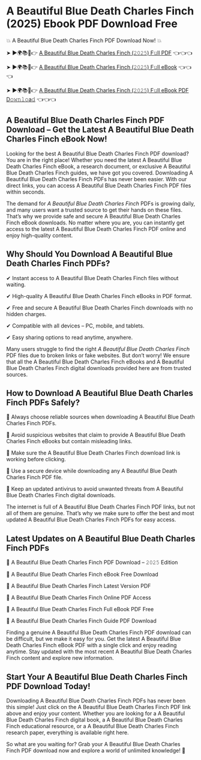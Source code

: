 # A Beautiful Blue Death Charles Finch (2025) Ebook PDF Download Free

💥 A Beautiful Blue Death Charles Finch PDF Download Now! 💥

➤ ►🌍📚📱👉 [A Beautiful Blue Death Charles Finch (𝟸𝟶𝟸𝟻) F𝚞ll PDF](https://getpdf.xyz/a-beautiful-blue-death-charles-finch) 👈👈👈


➤ ►🌍📚📱👉 [A Beautiful Blue Death Charles Finch (𝟸𝟶𝟸𝟻) F𝚞ll eBook](https://getpdf.xyz/a-beautiful-blue-death-charles-finch) 👈👈👈


➤ ►🌍📚📱👉 [A Beautiful Blue Death Charles Finch (𝟸𝟶𝟸𝟻) F𝚞ll eBook PDF D𝚘𝚠𝚗𝚕𝚘a𝚍](https://getpdf.xyz/a-beautiful-blue-death-charles-finch) 👈👈👈


## A Beautiful Blue Death Charles Finch PDF Download – Get the Latest A Beautiful Blue Death Charles Finch eBook Now!

Looking for the best A Beautiful Blue Death Charles Finch PDF download? You are in the right place! Whether you need the latest A Beautiful Blue Death Charles Finch eBook, a research document, or exclusive A Beautiful Blue Death Charles Finch guides, we have got you covered. Downloading A Beautiful Blue Death Charles Finch PDFs has never been easier. With our direct links, you can access A Beautiful Blue Death Charles Finch PDF files within seconds.

The demand for *A Beautiful Blue Death Charles Finch* PDFs is growing daily, and many users want a trusted source to get their hands on these files. That’s why we provide safe and secure A Beautiful Blue Death Charles Finch eBook downloads. No matter where you are, you can instantly get access to the latest A Beautiful Blue Death Charles Finch PDF online and enjoy high-quality content.

## Why Should You Download A Beautiful Blue Death Charles Finch PDFs?

✔ Instant access to A Beautiful Blue Death Charles Finch files without waiting.

✔ High-quality A Beautiful Blue Death Charles Finch eBooks in PDF format.

✔ Free and secure A Beautiful Blue Death Charles Finch downloads with no hidden charges.

✔ Compatible with all devices – PC, mobile, and tablets.

✔ Easy sharing options to read anytime, anywhere.

Many users struggle to find the right *A Beautiful Blue Death Charles Finch* PDF files due to broken links or fake websites. But don’t worry! We ensure that all the A Beautiful Blue Death Charles Finch eBooks and A Beautiful Blue Death Charles Finch digital downloads provided here are from trusted sources.

## How to Download A Beautiful Blue Death Charles Finch PDFs Safely?

📌 Always choose reliable sources when downloading A Beautiful Blue Death Charles Finch PDFs.

📌 Avoid suspicious websites that claim to provide A Beautiful Blue Death Charles Finch eBooks but contain misleading links.

📌 Make sure the A Beautiful Blue Death Charles Finch download link is working before clicking.

📌 Use a secure device while downloading any A Beautiful Blue Death Charles Finch PDF file.

📌 Keep an updated antivirus to avoid unwanted threats from A Beautiful Blue Death Charles Finch digital downloads.

The internet is full of A Beautiful Blue Death Charles Finch PDF links, but not all of them are genuine. That’s why we make sure to offer the best and most updated A Beautiful Blue Death Charles Finch PDFs for easy access.

## Latest Updates on A Beautiful Blue Death Charles Finch PDFs

🔹 A Beautiful Blue Death Charles Finch PDF Download – 𝟸𝟶𝟸𝟻 Edition

🔹 A Beautiful Blue Death Charles Finch eBook Free Download

🔹 A Beautiful Blue Death Charles Finch Latest Version PDF

🔹 A Beautiful Blue Death Charles Finch Online PDF Access

🔹 A Beautiful Blue Death Charles Finch Full eBook PDF Free

🔹 A Beautiful Blue Death Charles Finch Guide PDF Download

Finding a genuine A Beautiful Blue Death Charles Finch PDF download can be difficult, but we make it easy for you. Get the latest A Beautiful Blue Death Charles Finch eBook PDF with a single click and enjoy reading anytime. Stay updated with the most recent A Beautiful Blue Death Charles Finch content and explore new information.

## Start Your A Beautiful Blue Death Charles Finch PDF Download Today!

Downloading A Beautiful Blue Death Charles Finch PDFs has never been this simple! Just click on the A Beautiful Blue Death Charles Finch PDF link above and enjoy your content. Whether you are looking for a A Beautiful Blue Death Charles Finch digital book, a A Beautiful Blue Death Charles Finch educational resource, or a A Beautiful Blue Death Charles Finch research paper, everything is available right here.

So what are you waiting for? Grab your A Beautiful Blue Death Charles Finch PDF download now and explore a world of unlimited knowledge! 🚀